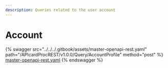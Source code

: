 ```yaml
---
description: Queries related to the user account
---
```


# Account

{% swagger src="../../../.gitbook/assets/master-openapi-rest.yaml" path="/APIcardProcREST/v1.0.0/Query/AccountProfile" method="post" %}
[master-openapi-rest.yaml](../../../.gitbook/assets/master-openapi-rest.yaml)
{% endswagger %}



